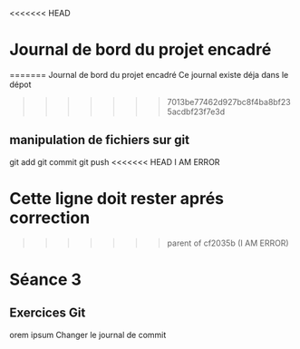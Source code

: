 <<<<<<< HEAD
# Journal de bord du projet encadré
=======
Journal de bord du projet encadré
Ce journal existe déja dans le dépot 
>>>>>>> 7013be77462d927bc8f4ba8bf235acdbf23f7e3d
## manipulation de fichiers sur git 
git add git commit git push
<<<<<<< HEAD
I AM ERROR

Cette ligne doit rester aprés correction
=======

>>>>>>> parent of cf2035b (I AM ERROR)
# Séance 3
## Exercices Git
orem ipsum
Changer le journal de commit
